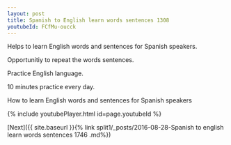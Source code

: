 ```yaml
---
layout: post
title: Spanish to English learn words sentences 1308 
youtubeId: FCfMu-oucck
---
```

 
 
Helps to learn English words and sentences for Spanish speakers.

Opportunitiy to repeat the words sentences. 

Practice English language. 
 
10 minutes practice every day. 
 
How to learn English words and sentences for Spanish speakers 
 
{% include youtubePlayer.html id=page.youtubeId %}
 
 
[Next]({{ site.baseurl }}{% link  split1/_posts/2016-08-28-Spanish to english learn words sentences 1746 .md%})
 
